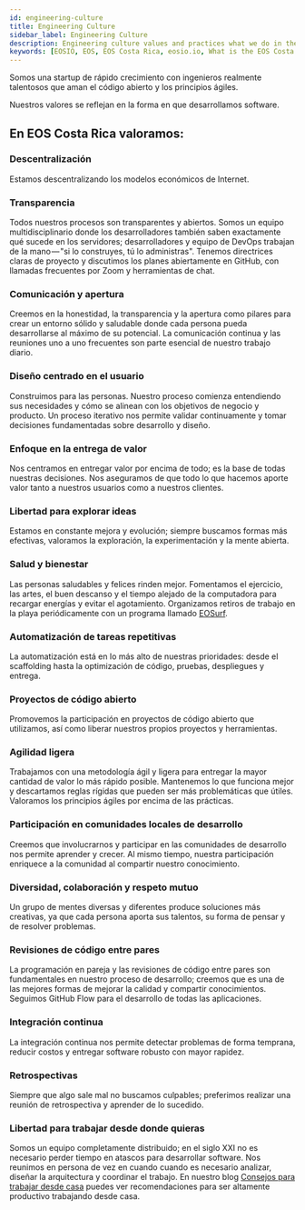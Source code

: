 ```yaml
---
id: engineering-culture
title: Engineering Culture
sidebar_label: Engineering Culture
description: Engineering culture values and practices what we do in the EOS community
keywords: [EOSIO, EOS, EOS Costa Rica, eosio.io, What is the EOS Costa Rica Engineering Culture, Engineering Culture, Engineering Culture EOS]
---
```


Somos una startup de rápido crecimiento con ingenieros realmente talentosos que aman el código abierto y los principios ágiles.

Nuestros valores se reflejan en la forma en que desarrollamos software.

## En EOS Costa Rica valoramos:

### Descentralización

Estamos descentralizando los modelos económicos de Internet.

### Transparencia

Todos nuestros procesos son transparentes y abiertos. Somos un equipo multidisciplinario donde los desarrolladores también saben exactamente qué sucede en los servidores; desarrolladores y equipo de DevOps trabajan de la mano — "si lo construyes, tú lo administras". Tenemos directrices claras de proyecto y discutimos los planes abiertamente en GitHub, con llamadas frecuentes por Zoom y herramientas de chat.

### Comunicación y apertura

Creemos en la honestidad, la transparencia y la apertura como pilares para crear un entorno sólido y saludable donde cada persona pueda desarrollarse al máximo de su potencial. La comunicación continua y las reuniones uno a uno frecuentes son parte esencial de nuestro trabajo diario.

### Diseño centrado en el usuario

Construimos para las personas. Nuestro proceso comienza entendiendo sus necesidades y cómo se alinean con los objetivos de negocio y producto. Un proceso iterativo nos permite validar continuamente y tomar decisiones fundamentadas sobre desarrollo y diseño.

### Enfoque en la entrega de valor

Nos centramos en entregar valor por encima de todo; es la base de todas nuestras decisiones. Nos aseguramos de que todo lo que hacemos aporte valor tanto a nuestros usuarios como a nuestros clientes.

### Libertad para explorar ideas

Estamos en constante mejora y evolución; siempre buscamos formas más efectivas, valoramos la exploración, la experimentación y la mente abierta.

### Salud y bienestar

Las personas saludables y felices rinden mejor. Fomentamos el ejercicio, las artes, el buen descanso y el tiempo alejado de la computadora para recargar energías y evitar el agotamiento. Organizamos retiros de trabajo en la playa periódicamente con un programa llamado [EOSurf](https://eosurf.com/).

### Automatización de tareas repetitivas

La automatización está en lo más alto de nuestras prioridades: desde el scaffolding hasta la optimización de código, pruebas, despliegues y entrega.

### Proyectos de código abierto

Promovemos la participación en proyectos de código abierto que utilizamos, así como liberar nuestros propios proyectos y herramientas.

### Agilidad ligera

Trabajamos con una metodología ágil y ligera para entregar la mayor cantidad de valor lo más rápido posible. Mantenemos lo que funciona mejor y descartamos reglas rígidas que pueden ser más problemáticas que útiles. Valoramos los principios ágiles por encima de las prácticas.

### Participación en comunidades locales de desarrollo

Creemos que involucrarnos y participar en las comunidades de desarrollo nos permite aprender y crecer. Al mismo tiempo, nuestra participación enriquece a la comunidad al compartir nuestro conocimiento.

### Diversidad, colaboración y respeto mutuo

Un grupo de mentes diversas y diferentes produce soluciones más creativas, ya que cada persona aporta sus talentos, su forma de pensar y de resolver problemas.

### Revisiones de código entre pares

La programación en pareja y las revisiones de código entre pares son fundamentales en nuestro proceso de desarrollo; creemos que es una de las mejores formas de mejorar la calidad y compartir conocimientos. Seguimos GitHub Flow para el desarrollo de todas las aplicaciones.

### Integración continua

La integración continua nos permite detectar problemas de forma temprana, reducir costos y entregar software robusto con mayor rapidez.

### Retrospectivas

Siempre que algo sale mal no buscamos culpables; preferimos realizar una reunión de retrospectiva y aprender de lo sucedido.

### Libertad para trabajar desde donde quieras

Somos un equipo completamente distribuido; en el siglo XXI no es necesario perder tiempo en atascos para desarrollar software. Nos reunimos en persona de vez en cuando cuando es necesario analizar, diseñar la arquitectura y coordinar el trabajo. En nuestro blog [Consejos para trabajar desde casa](https://medium.com/@eoscostarica/consejos-para-trabajar-desde-la-casa-2f176270a5e1) puedes ver recomendaciones para ser altamente productivo trabajando desde casa.